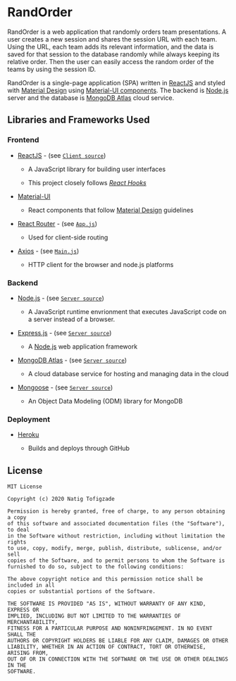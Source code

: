 # RandOrder

RandOrder is a web application that randomly orders team presentations. A user creates a new session and shares the session URL with each team. Using the URL, each team adds its relevant information, and the data is saved for that session to the database randomly while always keeping its relative order. Then the user can easily access the random order of the teams by using the session ID.

RandOrder is a single-page application (SPA) written in [ReactJS](https://reactjs.org/) and styled with [Material Design](https://material.io/) using [Material-UI components](https://material-ui.com/). The backend is [Node.js](https://nodejs.org/) server and the database is [MongoDB Atlas](https://www.mongodb.com/cloud/atlas) cloud service.

## Libraries and Frameworks Used

### Frontend

* [ReactJS](https://reactjs.org) - (see [`Client source`](./client/src))

  - A JavaScript library for building user interfaces

  - This project closely follows [*React Hooks*](https://reactjs.org/docs/hooks-intro.html)
  
* [Material-UI](http://material-ui.com/)

  - React components that follow [Material Design](https://material.io/) guidelines
  
* [React Router](https://reactrouter.com/) - (see [`App.js`](./client/src/components/App.js))

  - Used for client-side routing
  
* [Axios](https://github.com/axios/axios) - (see [`Main.js`](./client/src/components/Main.js))

  -  HTTP client for the browser and node.js platforms
  
### Backend

* [Node.js](https://nodejs.org/) - (see [`Server source`](./server.js))

  - A JavaScript runtime envrionment that executes JavaScript code on a server instead of a browser. 

* [Express.js](https://expressjs.com/) - (see [`Server source`](./server.js))

  - A [Node.js](https://nodejs.org/) web application framework

* [MongoDB Atlas](https://www.mongodb.com/cloud/atlas) - (see [`Server source`](./server.js))

  - A cloud database service for hosting and managing data in the cloud

* [Mongoose](https://mongoosejs.com/) - (see [`Server source`](./server.js))

  - An Object Data Modeling (ODM) library for MongoDB
  
### Deployment

* [Heroku](https://devcenter.heroku.com/)

  - Builds and deploys through GitHub


## License

```
MIT License

Copyright (c) 2020 Natig Tofigzade

Permission is hereby granted, free of charge, to any person obtaining a copy
of this software and associated documentation files (the "Software"), to deal
in the Software without restriction, including without limitation the rights
to use, copy, modify, merge, publish, distribute, sublicense, and/or sell
copies of the Software, and to permit persons to whom the Software is
furnished to do so, subject to the following conditions:

The above copyright notice and this permission notice shall be included in all
copies or substantial portions of the Software.

THE SOFTWARE IS PROVIDED "AS IS", WITHOUT WARRANTY OF ANY KIND, EXPRESS OR
IMPLIED, INCLUDING BUT NOT LIMITED TO THE WARRANTIES OF MERCHANTABILITY,
FITNESS FOR A PARTICULAR PURPOSE AND NONINFRINGEMENT. IN NO EVENT SHALL THE
AUTHORS OR COPYRIGHT HOLDERS BE LIABLE FOR ANY CLAIM, DAMAGES OR OTHER
LIABILITY, WHETHER IN AN ACTION OF CONTRACT, TORT OR OTHERWISE, ARISING FROM,
OUT OF OR IN CONNECTION WITH THE SOFTWARE OR THE USE OR OTHER DEALINGS IN THE
SOFTWARE.

```
